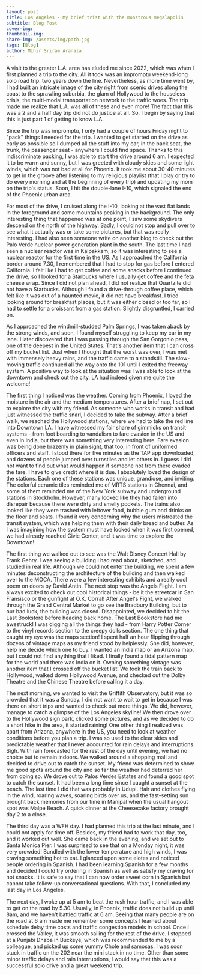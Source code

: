 ```yaml
---
layout: post
title: Los Angeles - My brief trist with the monstrous megalapolis
subtitle: Blog Post
cover-img: 
thumbnail-img:
share-img: /assets/img/path.jpg
tags: [Blog]
author: Mihir Sriram Aranala
---
```


A visit to the greater L.A. area has eluded me since 2022, which was when I first planned a trip to the city. All it took was an impromptu weekend-long solo road trip. two years down the line. Nevertheless, as more time went by, I had built an intricate image of the city right from scenic drives along the coast to the sprawling suburbia, the glam of Hollywood to the houseless crisis, the multi-modal transportation network to the traffic woes. The trip made me realize that L.A. was all of these and even more! The fact that this was a 2 and a half day trip did not do justice at all. So, I begin by saying that this is just part 1 of getting to know L.A.

Since the trip was impromptu, I only had a couple of hours Friday night to "pack" things I needed for the trip. I wanted to get started on the drive as early as possible so I dumped all the stuff into my car, in the back seat, the trunk, the passenger seat - anywhere I could find space. Thanks to this indiscriminate packing, I was able to start the drive around 6 am. I expected it to be warm and sunny, but I was greeted with cloudy skies and some light winds, which was not bad at all for Phoenix. It took me about 30-40 minutes to get in the groove after listening to my religious playlist (that I play or try to do every morning and at the beginning of every trip) and updating my mom on the trip's status. Soon, I hit the double-lane I-10, which signaled the end of the Phoenix urban area. 

For most of the drive, I cruised along the I-10, looking at the vast flat lands in the foreground and some mountains peaking in the background. The only interesting thing that happened was at one point, I saw some skydivers descend on the north of the highway. Sadly, I could not stop and pull over to see what it actually was or take some pictures, but that was really interesting. I had also seen someone write on another blog to check out the Palo Verde nuclear power generation plant in the south. The last time I had seen a nuclear reactor was in Kalpakkam, so it was interesting to see a nuclear reactor for the first time in the US. As I approached the California border around 7.30, I remembered that I had to stop for gas before I entered California. I felt like I had to get coffee and some snacks before I continued the drive, so I looked for a Starbucks where I usually get coffee and the feta cheese wrap. Since I did not plan ahead, I did not realize that Quartzite did not have a Starbucks. Although I found a drive-through coffee place, which felt like it was out of a haunted movie, it did not have breakfast. I tried looking around for breakfast places, but it was either closed or too far, so I had to settle for a croissant from a gas station. Slightly disgruntled, I carried on.

As I approached the windmill-studded Palm Springs, I was taken aback by the strong winds, and soon, I found myself struggling to keep my car in my lane. I later discovered that I was passing through the San Gorgonio pass, one of the deepest in the United States. That's another item that I can cross off my bucket list. Just when I thought that the worst was over, I was met with immensely heavy rains, and the traffic came to a standstill. The slow-moving traffic continued all the way onto the 101 until I exited the freeway system. A positive way to look at the situation was I was able to look at the downtown and check out the city. LA had indeed given me quite the welcome!

The first thing I noticed was the weather. Coming from Phoenix, I loved the moisture in the air and the medium temperatures. After a brief nap, I set out to explore the city with my friend. As someone who works in transit and had just witnessed the traffic snarl, I decided to take the subway. After a brief walk, we reached the Hollywood stations, where we had to take the red line into Downtown LA. I have witnessed my fair share of gimmicks on transit systems - from foot boarding to vandalism to fare evasion in the US and even in India, but there was something very interesting here. Fare evasion was being done brazenly in plain sight, that too, in front of uniformed officers and staff. I stood there for five minutes as the TAP app downloaded, and dozens of people jumped over turnstiles and let others in. I guess I did not want to find out what would happen if someone not from there evaded the fare. I have to give credit where it is due. I absolutely loved the design of the stations. Each one of these stations was unique, grandiose, and inviting. The colorful ceramic tiles reminded me of MRTS stations in Chennai, and some of them reminded me of the New York subway and underground stations in Stockholm. However, many looked like they had fallen into disrepair because there were dirty and smelly pockets. The trains also looked like they were trashed with leftover food, bubble gum and drinks on the floor and seats. I found it very concerning why the users mistreated the transit system, which was helping them with their daily bread and butter. As I was imagining how the system must have looked when it was first opened, we had already reached Civic Center, and it was time to explore the Downtown! 

The first thing we walked out to see was the Walt Disney Concert Hall by Frank Gehry. I was seeing a building I had read about, sketched, and studied in real life. Although we could not enter the building, we spent a few minutes deconstructing the architecture of the building and then walked over to the MOCA. There were a few interesting exhibits and a really cool poem on doors by David Antin. The next stop was the Angels Flight. I am always excited to check out cool historical things - be it the streetcar in San Fransisco or the gunfight at O.K. Corral! After Angel's Fight, we walked through the Grand Central Market to go see the Bradbury Building, but to our bad luck, the building was closed. Disappointed, we decided to hit the Last Bookstore before heading back home. The Last Bookstore had me awestruck! I was digging all the things they had - from Harry Potter Corner to the vinyl records section to the creepy dolls section. The one thing that caught my eye was the maps section! I spent half an hour flipping through dozens of vintage maps as my friend stood by helplessly. She did, however, help me decide which one to buy. I wanted an India map or an Arizona map, but I could not find anything that I liked. I finally found a tidal pattern map for the world and there was India on it. Owning something vintage was another item that I crossed off the bucket list! We took the train back to Hollywood, walked down Hollywood Avenue, and checked out the Dolby Theatre and the Chinese Theatre before calling it a day. 

The next morning, we wanted to visit the Griffith Observatory, but it was so crowded that it was a Sunday. I did not want to wait to get in because I was there on short trips and wanted to check out more things. We did, however, manage to catch a glimpse of the Los Angeles skyline! We then drove over to the Hollywood sign park, clicked some pictures, and as we decided to do a short hike in the area, it started raining! One other thing I realized was apart from Arizona, anywhere in the US, you need to look at weather conditions before you plan a trip. I was so used to the clear skies and predictable weather that I never accounted for rain delays and interruptions. Sigh. With rain forecasted for the rest of the day until evening, we had no choice but to remain indoors. We walked around a shopping mall and decided to drive out to catch the sunset. My friend was determined to show me good spots around the city and so far the weather had deterred her from doing so. We drove out to Palos Verdes Estates and found a good spot to catch the sunset. It had been a long time since I caught a sunset at the beach. The last time I did that was probably in Udupi. Hair and clothes flying in the wind, roaring waves, soaring birds over us, and the fast-setting sun brought back memories from our time in Manipal when the usual hangout spot was Malpe Beach. A quick dinner at the Cheesecake factory brought day 2 to a close.

The third day was a WFH day. I had planned this trip at the last minute, and I could not apply for time off. Besides, my friend had to work that day, too, and it worked out well. She came back in the evening, and we set out to Santa Monica Pier. I was surprised to see that on a Monday night, it was very crowded! Bundled with the lower temperature and high winds, I was craving something hot to eat. I glanced upon some elotes and noticed people ordering in Spanish. I had been learning Spanish for a few months and decided I could try ordering in Spanish as well as satisfy my craving for hot snacks. It is safe to say that I can now order sweet corn in Spanish but cannot take follow-up conversational questions. With that, I concluded my last day in Los Angeles.

The next day, I woke up at 5 am to beat the rush hour traffic, and I was able to get on the road by 5.30. Usually, in Phoenix, traffic does not build up until 8am, and we haven't battled traffic at 6 am. Seeing that many people are on the road at 6 am made me remember some concepts I learned about schedule delay time costs and traffic congestion models in school. Once I crossed the Valley, it was smooth sailing for the rest of the drive. I stopped at a Punjabi Dhaba in Buckeye, which was recommended to me by a colleague, and picked up some yummy Chole and samosas. I was soon stuck in traffic on the 202 near the mini stack in no time. Other than some minor traffic delays and rain interruptions, I would say that this was a successful solo drive and a great weekend trip.  

